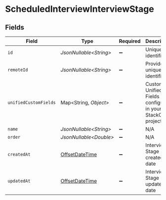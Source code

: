 # ScheduledInterviewInterviewStage


## Fields

| Field                                                                                        | Type                                                                                         | Required                                                                                     | Description                                                                                  | Example                                                                                      |
| -------------------------------------------------------------------------------------------- | -------------------------------------------------------------------------------------------- | -------------------------------------------------------------------------------------------- | -------------------------------------------------------------------------------------------- | -------------------------------------------------------------------------------------------- |
| `id`                                                                                         | *JsonNullable\<String>*                                                                      | :heavy_minus_sign:                                                                           | Unique identifier                                                                            | 8187e5da-dc77-475e-9949-af0f1fa4e4e3                                                         |
| `remoteId`                                                                                   | *JsonNullable\<String>*                                                                      | :heavy_minus_sign:                                                                           | Provider's unique identifier                                                                 | 8187e5da-dc77-475e-9949-af0f1fa4e4e3                                                         |
| `unifiedCustomFields`                                                                        | Map\<String, *Object*>                                                                       | :heavy_minus_sign:                                                                           | Custom Unified Fields configured in your StackOne project                                    | {<br/>"my_project_custom_field_1": "REF-1236",<br/>"my_project_custom_field_2": "some other value"<br/>} |
| `name`                                                                                       | *JsonNullable\<String>*                                                                      | :heavy_minus_sign:                                                                           | N/A                                                                                          |                                                                                              |
| `order`                                                                                      | *JsonNullable\<Double>*                                                                      | :heavy_minus_sign:                                                                           | N/A                                                                                          |                                                                                              |
| `createdAt`                                                                                  | [OffsetDateTime](https://docs.oracle.com/javase/8/docs/api/java/time/OffsetDateTime.html)    | :heavy_minus_sign:                                                                           | Interview Stage created date                                                                 | 2021-01-01T01:01:01.000Z                                                                     |
| `updatedAt`                                                                                  | [OffsetDateTime](https://docs.oracle.com/javase/8/docs/api/java/time/OffsetDateTime.html)    | :heavy_minus_sign:                                                                           | Interview Stage updated date                                                                 | 2021-01-01T01:01:01.000Z                                                                     |